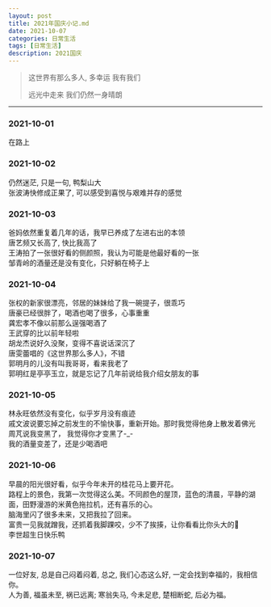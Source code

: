 ```yaml
---
layout: post
title: 2021年国庆小记.md
date: 2021-10-07
categories: 日常生活
tags: [日常生活]
description: 2021国庆
---
```

> 这世界有那么多人, 多幸运 我有我们
>
> 远光中走来 我们仍然一身晴朗

****

### 2021-10-01
在路上
### 2021-10-02
仍然迷茫, 只是一句, 鸭梨山大  
张波涛快修成正果了, 可以感受到喜悦与艰难并存的感觉
### 2021-10-03
爸妈依然重复着几年的话，我早已养成了左进右出的本领  
唐艺频又长高了, 快比我高了  
王涛拍了一张很好看的侧颜照，我认为可能是他最好看的一张  
邹青岭的酒量还是没有变化，只好躺在椅子上
### 2021-10-04
张权的新家很漂亮，邻居的妹妹给了我一碗提子，很乖巧  
唐豪已经很胖了，喝酒也喝了很多，心事重重  
龚宏孝不像以前那么逞强喝酒了  
王武穿的比以前年轻啦  
胡龙杰说好久没聚，变得不喜说话深沉了  
唐雯蕾唱的《这世界那么多人》，不错  
郭明月的儿没有叫我哥哥，看来我老了  
郭明红是亭亭玉立，就是忘记了几年前说给我介绍女朋友的事
### 2021-10-05
林永旺依然没有变化，似乎岁月没有痕迹  
戚文波说要忘掉之前发生的不愉快事，重新开始。那时我觉得他身上散发着佛光  
周芃说我变黑了， 我觉得你才变黑了-_-  
我的酒量变差了，还是少喝酒吧

### 2021-10-06
早晨的阳光很好看，似乎今年未开的桂花马上要开花。  
路程上的景色，我第一次觉得这么美。不同颜色的屋顶，蓝色的清晨，平静的湖面，田野漫游的米黄色拖拉机，还有喜乐的心。  
脑海里闪了很多未来，又把我拉了回来。  
富贵一见我就蹭我，还抓着我脚踝咬，少不了挨揍，让你看看比你头大的👊  
李世超生日快乐鸭

### 2021-10-07
一位好友, 总是自己闷着闷着, 总之, 我们心态这么好, 一定会找到幸福的，我相信你。  
人为善, 福虽未至, 祸已远离;  寒翁失马, 今未足悲, 楚相断蛇, 后必为福。  
